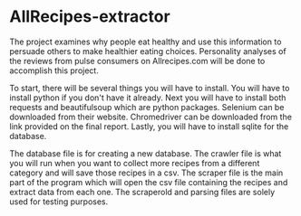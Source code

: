 # AllRecipes-extractor
The project examines why people eat healthy and use this information to persuade others to make healthier eating choices. Personality analyses of the reviews from pulse consumers on Allrecipes.com will be done to accomplish this project.

To start, there will be several things you will have to install. You will have to install python if you don't have it already. Next you will have to install both requests and beautifulsoup which are python packages. Selenium can be downloaded from their website. Chromedriver can be downloaded from the link provided on the final report. Lastly, you will have to install sqlite for the database.

The database file is for creating a new database. The crawler file is what you will run when you want to collect more recipes from a different category and will save those recipes in a csv. The scraper file is the main part of the program which will open the csv file containing the recipes and extract data from each one. The scraperold and parsing files are solely used for testing purposes.  
